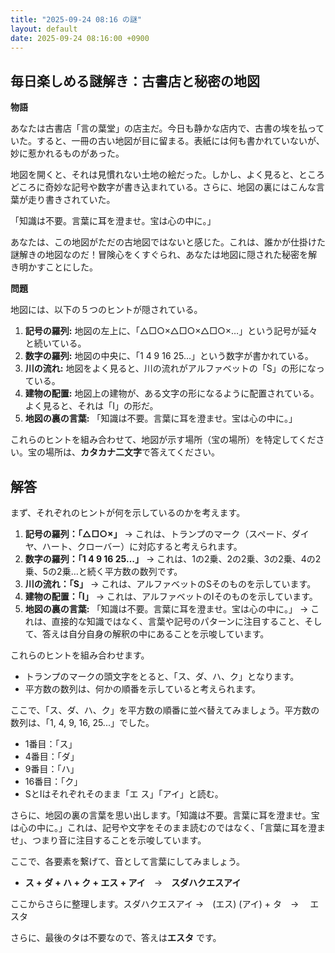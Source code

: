 ```yaml
---
title: "2025-09-24 08:16 の謎"
layout: default
date: 2025-09-24 08:16:00 +0900
---
```

## 毎日楽しめる謎解き：古書店と秘密の地図

**物語**

あなたは古書店「言の葉堂」の店主だ。今日も静かな店内で、古書の埃を払っていた。すると、一冊の古い地図が目に留まる。表紙には何も書かれていないが、妙に惹かれるものがあった。

地図を開くと、それは見慣れない土地の絵だった。しかし、よく見ると、ところどころに奇妙な記号や数字が書き込まれている。さらに、地図の裏にはこんな言葉が走り書きされていた。

「知識は不要。言葉に耳を澄ませ。宝は心の中に。」

あなたは、この地図がただの古地図ではないと感じた。これは、誰かが仕掛けた謎解きの地図なのだ！冒険心をくすぐられ、あなたは地図に隠された秘密を解き明かすことにした。

**問題**

地図には、以下の５つのヒントが隠されている。

1.  **記号の羅列:** 地図の左上に、「△□○×△□○×△□○×…」という記号が延々と続いている。
2.  **数字の羅列:** 地図の中央に、「1 4 9 16 25…」という数字が書かれている。
3.  **川の流れ:** 地図をよく見ると、川の流れがアルファベットの「S」の形になっている。
4.  **建物の配置:** 地図上の建物が、ある文字の形になるように配置されている。よく見ると、それは「I」の形だ。
5.  **地図の裏の言葉:** 「知識は不要。言葉に耳を澄ませ。宝は心の中に。」

これらのヒントを組み合わせて、地図が示す場所（宝の場所）を特定してください。宝の場所は、**カタカナ二文字**で答えてください。

## 解答

まず、それぞれのヒントが何を示しているのかを考えます。

1.  **記号の羅列：「△□○×」** → これは、トランプのマーク（スペード、ダイヤ、ハート、クローバー）に対応すると考えられます。
2.  **数字の羅列：「1 4 9 16 25…」** → これは、1の2乗、2の2乗、3の2乗、4の2乗、5の2乗…と続く平方数の数列です。
3.  **川の流れ：「S」** → これは、アルファベットのSそのものを示しています。
4.  **建物の配置：「I」** → これは、アルファベットのIそのものを示しています。
5.  **地図の裏の言葉:** 「知識は不要。言葉に耳を澄ませ。宝は心の中に。」 → これは、直接的な知識ではなく、言葉や記号のパターンに注目すること、そして、答えは自分自身の解釈の中にあることを示唆しています。

これらのヒントを組み合わせます。

*   トランプのマークの頭文字をとると、「ス、ダ、ハ、ク」となります。
*   平方数の数列は、何かの順番を示していると考えられます。

ここで、「ス、ダ、ハ、ク」を平方数の順番に並べ替えてみましょう。平方数の数列は、「1, 4, 9, 16, 25...」でした。

*   1番目：「ス」
*   4番目：「ダ」
*   9番目：「ハ」
*   16番目：「ク」
*   SとIはそれぞれそのまま「エ ス」「アイ」と読む。

さらに、地図の裏の言葉を思い出します。「知識は不要。言葉に耳を澄ませ。宝は心の中に。」これは、記号や文字をそのまま読むのではなく、「言葉に耳を澄ませ」、つまり音に注目することを示唆しています。

ここで、各要素を繋げて、音として言葉にしてみましょう。

*   **ス + ダ + ハ + ク + エス + アイ**　→　**スダハクエスアイ**

ここからさらに整理します。スダハクエスアイ →　(エス) (アイ) + タ　→　 エスタ

さらに、最後のタは不要なので、答えは**エスタ** です。
